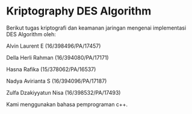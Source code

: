# Kriptography DES Algorithm
Berikut tugas kriptografi dan keamanan jaringan mengenai implementasi DES Algorithm oleh:

Alvin Laurent E (16/398496/PA/17457)

Della Herli Rahman (16/394080/PA/17171)

Hasna Rafika (15/378062/PA/16537)

Nadya Avirianta S (16/394096/PA/17187)

Zulfa Dzakiyyatun Nisa (16/398532/PA/17493)

Kami menggunakan bahasa pemprograman c++.
